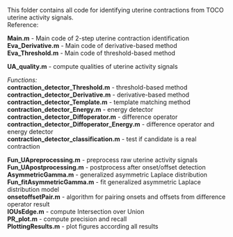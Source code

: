 This folder contains all code for identifying uterine contractions from TOCO uterine activity signals. <br>
Reference: <br>



**Main.m**              -  Main code of 2-step uterine contraction identification <br>
**Eva_Derivative.m**   - Main code of derivative-based method <br>
**Eva_Threshold.m**    - Main code of threshold-based method <br>

**UA_quality.m** - compute qualities of uterine activity signals <br>

*Functions:* <br>
**contraction_detector_Threshold.m** - threshold-based method <br>
**contraction_detector_Derivative.m** - derivative-based method <br>
**contraction_detector_Template.m** - template matching method <br>
**contraction_detector_Energy.m** - energy detector  <br>
**contraction_detector_Diffoperator.m** - difference operator <br>
**contraction_detector_Diffoperator_Energy.m** - difference operator and energy detector <br>
**contraction_detector_classification.m** - test if candidate is a real contraction  <br>

**Fun_UApreprocessing.m**  - preprocess raw uterine activity signals <br>
**Fun_UApostprocessing.m** - postprocess after onset/offset detection <br>
**AsymmetricGamma.m** - generalized asymmetric Laplace distribution <br>
**Fun_fitAsymmetricGamma.m** - fit generalized asymmetric Laplace distribution model <br>
**onsetoffsetPair.m** - algorithm for pairing onsets and offsets from difference operator result  <br>
**IOUsEdge.m** - compute Intersection over Union <br>
**PR_plot.m** - compute precision and recall <br>
**PlottingResults.m** - plot figures according all results  <br>
